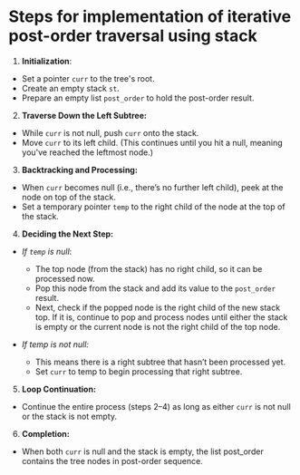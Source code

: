 # Steps for implementation of iterative post-order traversal using stack

1. **Initialization**:

- Set a pointer `curr` to the tree's root.
- Create an empty stack `st`.
- Prepare an empty list `post_order` to hold the post-order result.

2. **Traverse Down the Left Subtree:**

- While `curr` is not null, push `curr` onto the stack.
- Move `curr` to its left child.
  (This continues until you hit a null, meaning you've reached the leftmost node.)

3. **Backtracking and Processing:**

- When `curr` becomes null (i.e., there’s no further left child), peek at the node on top of the stack.
- Set a temporary pointer `temp` to the right child of the node at the top of the stack.

4. **Deciding the Next Step:**

- _If `temp` is null_:

  - The top node (from the stack) has no right child, so it can be processed now.
  - Pop this node from the stack and add its value to the `post_order` result.
  - Next, check if the popped node is the right child of the new stack top. If it is, continue to pop and process nodes until either the stack is empty or the current node is not the right child of the top node.

- _If temp is not null:_
  - This means there is a right subtree that hasn’t been processed yet.
  - Set `curr` to temp to begin processing that right subtree.

5. **Loop Continuation:**

- Continue the entire process (steps 2–4) as long as either `curr` is not null or the stack is not empty.

6. **Completion:**

- When both `curr` is null and the stack is empty, the list post_order contains the tree nodes in post-order sequence.
